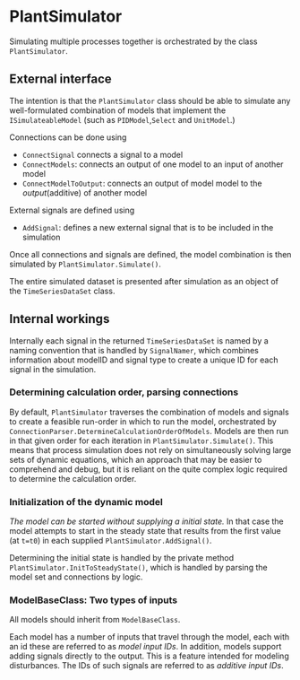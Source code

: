 
# PlantSimulator

Simulating multiple processes together is orchestrated by the class ``PlantSimulator``.

## External interface

The intention is that the ``PlantSimulator`` class should be able to simulate any well-formulated
combination of models that implement the ``ISimulateableModel`` (such as ``PIDModel``,``Select`` and ``UnitModel``.)

Connections can be done using
- ``ConnectSignal`` connects a signal to a model
- ``ConnectModels``: connects an output of one model to an input of another model
- ``ConnectModelToOutput``: connects an output of model model to the *output*(additive) of another model

External signals are defined using 
 - ``AddSignal``: defines a new external signal that is to be included in the simulation

Once all connections and signals are defined, the model combination 
is then simulated by ``PlantSimulator.Simulate()``.

The entire simulated dataset is presented after simulation as an object of the ``TimeSeriesDataSet`` class. 

## Internal workings

Internally each signal in the returned ``TimeSeriesDataSet``
 is named by a naming convention that is handled by ``SignalNamer``, which combines
information about modelID and signal type to create a unique ID for each signal in the simulation. 


### Determining calculation order, parsing connections

By default, ``PlantSimulator`` traverses the combination of models and signals to create a feasible run-order in 
which to run the model, orchestrated by ``ConnectionParser.DetermineCalculationOrderOfModels``. 
Models are then 
run in that given order for each iteration in ``PlantSimulator.Simulate()``. 
This means that process simulation does not rely on simultaneously solving large sets of dynamic equations, 
which an approach that may be easier to comprehend and debug, but it is reliant on the quite complex logic required
to determine the calculation order.

### Initialization of the dynamic model

*The model can be started without supplying a initial state.* In that case the model attempts to start in the steady
state that results from the first value (at ``t=t0``) in each supplied ``PlantSimulator.AddSignal()``.

Determining the initial state is handled by the private method ``PlantSimulator.InitToSteadyState()``, which is 
handled by parsing the model set and connections by logic.


### ModelBaseClass: Two types of inputs 

All models should inherit from ``ModelBaseClass``. 

Each model has a number of inputs that travel through the model, each with an id these are referred to as *model input IDs*.
In addition, models support adding signals directly to the output. This is a feature intended for modeling disturbances. 
The IDs of such signals are referred to as *additive input IDs*.
